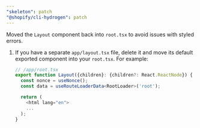 ```yaml
---
"skeleton": patch
"@shopify/cli-hydrogen": patch
---
```


Moved the `Layout` component back into `root.tsx` to avoid issues with styled errors.

1. If you have a separate `app/layout.tsx` file, delete it and move its default exported component into your `root.tsx`. For example:

    ```ts
    // /app/root.tsx
    export function Layout({children}: {children?: React.ReactNode}) {
      const nonce = useNonce();
      const data = useRouteLoaderData<RootLoader>('root');

      return (
        <html lang="en">
        ...
      );
    }
    ```
